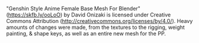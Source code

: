 "Genshin Style Anime Female Base Mesh For Blender" (https://skfb.ly/ooLoO) by David Onizaki is licensed under Creative Commons Attribution (http://creativecommons.org/licenses/by/4.0/). Heavy amounts of changes were made, from the textures to the rigging, weight painting, & shape keys, as well as an entire new mesh for the PP.
